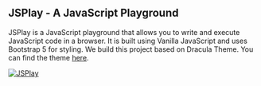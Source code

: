 ## JSPlay - A JavaScript Playground

JSPlay is a JavaScript playground that allows you to write and execute JavaScript code in a browser. It is built using Vanilla JavaScript and uses Bootstrap 5 for styling. We build this project based on Dracula Theme. You can find the theme [here](https://draculatheme.com/).

[![JSPlay](https://github.com/andikatuluspangestu/jsplay/blob/main/assets/img/thumbnail.png?raw=true)](https://andikatuluspangestu.github.io/jsplay/)